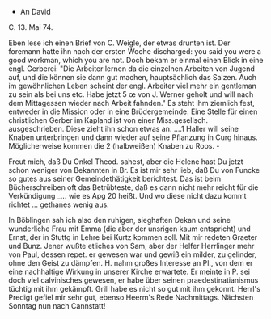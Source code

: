 + An David

 C. 13. Mai 74.

Eben lese ich einen Brief von C. Weigle, der etwas drunten ist. Der foremann hatte ihn nach der ersten Woche discharged: you said you were a good workman, which you are not. Doch bekam er einmal einen Blick in eine engl. Gerberei: "Die Arbeiter lernen da die einzelnen Arbeiten von Jugend auf, und die können sie dann gut machen, hauptsächlich das Salzen. Auch im gewöhnlichen Leben scheint der engl. Arbeiter viel mehr ein gentleman zu sein als bei uns etc. Habe jetzt 5 œ von J. Werner geholt und will nach dem Mittagessen wieder nach Arbeit fahnden." Es steht ihm ziemlich fest, entweder in die Mission oder in eine Brüdergemeinde. Eine Stelle für einen christlichen Gerber im Kapland ist von einer Miss.gesellsch. ausgeschrieben. Diese zieht ihn schon etwas an. ....1 Haller will seine Knaben unterbringen und dann wieder auf seine Pflanzung in Curg hinaus. Möglicherweise kommen die 2 (halbweißen) Knaben zu Roos. -

Freut mich, daß Du Onkel Theod. sahest, aber die Helene hast Du jetzt schon weniger von Bekannten in Br. Es ist mir sehr lieb, daß Du von Funcke so gutes aus seiner Gemeindethätigkeit berichtest. Das ist beim Bücherschreiben oft das Betrübteste, daß es dann nicht mehr reicht für die Verkündigung _... wie es Apg 20 heißt. Und wo diese nicht dazu kommt richtet ... gethanes wenig aus.

In Böblingen sah ich also den ruhigen, sieghaften Dekan und seine wunderliche Frau mit Emma (die aber der unsrigen kaum entspricht) und Ernst, der in Stuttg in Lehre bei Kurtz kommen soll. Mit mir redeten Graeter und Bunz. Jener wußte etliches von Sam, aber der Helfer Herrlinger mehr von Paul, dessen repet. er gewesen war und gewiß ein milder, zu gelinder, ohne den Geist zu dämpfen. H. nahm großes Interesse an Pl., von dem er eine nachhaltige Wirkung in unserer Kirche erwartete. Er meinte in P. sei doch viel calvinisches gewesen, er habe über seinen praedestinatianismus tüchtig mit ihm gekämpft. Grill habe es nicht so gut mit ihm gekonnt. Herrl's Predigt gefiel mir sehr gut, ebenso Heerm's Rede Nachmittags. Nächsten Sonntag nun nach Cannstatt!
